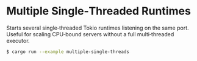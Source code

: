 # Multiple Single‑Threaded Runtimes

Starts several single‑threaded Tokio runtimes listening on the same port.
Useful for scaling CPU‑bound servers without a full multi‑threaded executor.

```bash
$ cargo run --example multiple-single-threads
```
